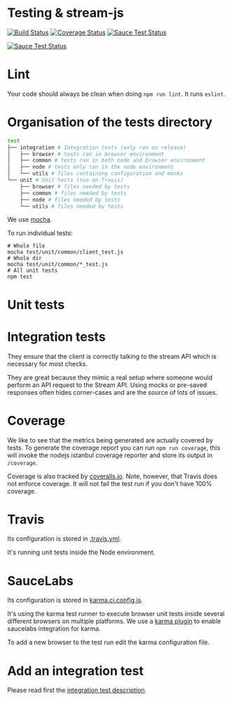 Testing & stream-js
==================

[![Build Status](https://travis-ci.org/GetStream/stream-js.svg?branch=master)](https://travis-ci.org/GetStream/stream-js)
[![Coverage Status](https://img.shields.io/coveralls/GetStream/stream-js.svg)](https://coveralls.io/r/GetStream/stream-js?branch=master)
[![Sauce Test Status](https://saucelabs.com/buildstatus/tthisk)](https://saucelabs.com/u/tthisk)

[![Sauce Test Status](https://saucelabs.com/browser-matrix/tthisk.svg)](https://saucelabs.com/u/tthisk)

# Lint

Your code should always be clean when doing `npm run lint`. It runs `eslint`.


# Organisation of the tests directory

```bash
test
├── integration # Integration tests (only ran on release)
│   ├── browser # tests ran in browser environment
│   ├── common # tests ran in both node and browser environment 
│   ├── node # tests only ran in the node environment 
│   └── utils # files containing configuration and mocks
└── unit # Unit tests (run on Travis)
    ├── browser # files needed by tests
    ├── common # files needed by tests
    ├── node # files needed by tests
    └── utils # files needed by tests
```

We use [mocha](https://mochajs.org/).

To run individual tests:
```
# Whole file
mocha test/unit/common/client_test.js
# Whole dir
mocha test/unit/common/*_test.js
# All unit tests
npm test
```


# Unit tests



# Integration tests

They ensure that the client is correctly talking to the stream API which is necessary for most checks.

They are great because they mimic a real setup where someone would perform an API request to the Stream API. Using mocks or pre-saved responses often hides corner-cases and are the source of lots of issues.


# Coverage

We like to see that the metrics being generated are actually covered by tests. To generate the coverage report you can run ``npm run coverage``, this will invoke the nodejs istanbul coverage reporter and store its output in ``/coverage``.

Coverage is also tracked by [coveralls.io](https://coveralls.io/github/GetStream/stream-js). Note, however, that Travis does not enforce coverage. It will not fail the test run if you don't have 100% coverage.


# Travis

Its configuration is stored in [.travis.yml](../.travis.yml).

It's running unit tests inside the Node environment.


# SauceLabs

Its configuration is stored in [karma.ci.config.js](../karma.ci.config.js).

It's using the karma test runner to execute browser unit tests inside several different browsers on multiple platforms. We use a [karma plugin](https://github.com/karma-runner/karma-sauce-launcher) to enable saucelabs integration for karma.

To add a new browser to the test run edit the karma configuration file.

# Add an integration test

Please read first the [integration test description](#integration-tests).